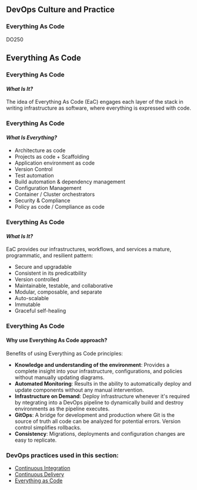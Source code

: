 <!-- .slide: data-background-image="images/RH_NewBrand_Background.png" -->
## DevOps Culture and Practice <!-- {_class="course-title"} -->
### Everything As Code <!-- {_class="title-color"} -->
DO250 <!-- {_class="title-color"} -->



## Everything As Code



### Everything As Code
#### _What Is It?_
The idea of Everything As Code (EaC) engages each layer of the stack in writing infrastructure as software, where everything is expressed with code.



### Everything As Code
#### _What Is Everything?_
* Architecture as code
* Projects as code + Scaffolding
* Application environment as code
* Version Control
* Test automation
* Build automation & dependency management
* Configuration Management
* Container / Cluster orchestrators
* Security & Compliance
* Policy as code / Compliance as code



### Everything As Code
#### _What Is It?_
EaC provides our infrastructures, workflows, and services a mature, programmatic, and resilient pattern:

* Secure and upgradable
* Consistent in its predicatbility 
* Version controlled
* Maintainable, testable, and collaborative
* Modular, composable, and separate
* Auto-scalable
* Immutable
* Graceful self-healing



### Everything As Code
#### Why use Everything As Code approach?
Benefits of using Everything as Code principles:

* **Knowledge and understanding of the environment**: Provides a complete insight into your infrastructure, configurations, and policies without manually updating diagrams.
* **Automated Monitoring**: Results in the ability to automatically deploy and update components without any manual intervention.
* **Infrastructure on Demand**: Deploy infrastructure whenever it's required by ntegrating into a DevOps pipeline to dynamically build and destroy environments as the pipeline executes.
* **GitOps**: A bridge for development and production where Git is the source of truth all code can be analyzed for potential errors. Version control simplifies rollbacks.
* **Consistency**: Migrations, deployments and configuration changes are easy to replicate.



<!-- .slide: data-background-image="images/chef-background.png", class="white-style" -->
### DevOps practices used in this section:
- [Continuous Integration](https://openpracticelibrary.com/practice/continuous-integration/)
- [Continuous Delivery](https://openpracticelibrary.com/practice/continuous-delivery)
- [Everything as Code](https://openpracticelibrary.com/practice/everything-as-code/)
